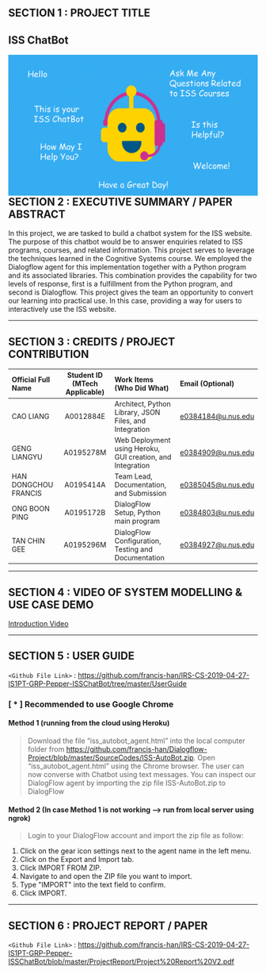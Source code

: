 ## SECTION 1 : PROJECT TITLE
## ISS ChatBot

<img src="Miscellaneous/Banner.gif"
     style="float: left; margin-right: 0px;" />

---
## SECTION 2 : EXECUTIVE SUMMARY / PAPER ABSTRACT
In this project, we are tasked to build a chatbot system for the ISS website. The purpose of this chatbot would be to answer enquiries related to ISS programs, courses, and related information. This project serves to leverage the techniques learned in the Cognitive Systems course.
We employed the Dialogflow agent for this implementation together with a Python program and its associated libraries. This combination provides the capability for two levels of response, first is a fulfillment from the Python program, and second is Dialogflow. 
This project gives the team an opportunity to convert our learning into practical use. In this case, providing a way for users to interactively use the ISS website.



---
## SECTION 3 : CREDITS / PROJECT CONTRIBUTION


| Official Full Name  | Student ID (MTech Applicable)  | Work Items (Who Did What) | Email (Optional) |
| :------------ |:---------------:| :-----| :-----|
| CAO LIANG            | A0012884E | Architect, Python Library, JSON Files, and Integration                   | e0384184@u.nus.edu |
| GENG LIANGYU         | A0195278M | Web Deployment using Heroku, GUI creation, and Integration               | e0384909@u.nus.edu |
| HAN DONGCHOU FRANCIS | A0195414A | Team Lead, Documentation, and Submission                                 | e0385045@u.nus.edu |
| ONG BOON PING        | A0195172B | DialogFlow Setup, Python main program                                    | e0384803@u.nus.edu |
| TAN CHIN GEE         | A0195296M | DialogFlow Configuration, Testing and Documentation                      | e0384927@u.nus.edu |


---
## SECTION 4 : VIDEO OF SYSTEM MODELLING & USE CASE DEMO

[Introduction Video](https://youtu.be/AB6dmJOW6HU)

---
## SECTION 5 : USER GUIDE

`<Github File Link>` : <https://github.com/francis-han/IRS-CS-2019-04-27-IS1PT-GRP-Pepper-ISSChatBot/tree/master/UserGuide>

### [ * ] Recommended to use Google Chrome

#### Method 1 (running from the cloud using Heroku)

> Download the file “iss_autobot_agent.html” into the local computer folder from https://github.com/francis-han/Dialogflow-Project/blob/master/SourceCodes/ISS-AutoBot.zip. Open “iss_autobot_agent.html” using the Chrome browser. The user can now converse with Chatbot using text messages.
You can inspect our DialogFlow agent by importing the zip file ISS-AutoBot.zip to DialogFlow

#### Method 2 (In case Method 1 is not working --> run from local server using ngrok)

>Login to your DialogFlow account and import the zip file as follow:
1.	Click on the gear icon settings next to the agent name in the left menu.
2.	Click on the Export and Import tab.
3.	Click IMPORT FROM ZIP.
4.	Navigate to and open the ZIP file you want to import.
5.	Type "IMPORT" into the text field to confirm.
6.	Click IMPORT.


---
## SECTION 6 : PROJECT REPORT / PAPER

`<Github File Link>` : <https://github.com/francis-han/IRS-CS-2019-04-27-IS1PT-GRP-Pepper-ISSChatBot/blob/master/ProjectReport/Project%20Report%20V2.pdf>



